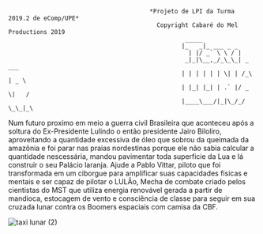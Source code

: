                                             *Projeto de LPI da Turma 2019.2 de eComp/UPE*
                                              Copyright Cabaré do Mel Productions 2019
                                                      _____               
                                                     |_   _|_ ___ _ _         
                                                       | |/ _` \ \ / |         
                                                      _|_|\__,_/_\_\_| _   ___ 
                                                     | | | | | | \| | /_\ | _ \
                                                     | |_| |_| | .` |/ _ \|   /
                                                     |____\___/|_|\_/_/ \_\_|_\

Num futuro proxímo em meio a guerra civil Brasileira que aconteceu após a soltura do Ex-Presidente Lulindo o então presidente Jairo Biloliro, aproveitando a quantidade excessiva de óleo que sobrou da queimada da amazônia e foi parar nas praias nordestinas porque ele não sabia calcular a quantidade nescessária, mandou pavimentar toda superficie da Lua e lá construir o seu Palácio laranja. Ajude a Pablo Vittar, piloto que foi transformada em um ciborgue para amplificar suas capacidades fisicas e mentais e ser capaz de pilotar o LULÃo, Mecha de combate criado pelos cientistas do MST que utiliza energia renovável gerada a partir de mandioca, estocagem de vento e consciência de classe para seguir em sua cruzada lunar contra os Boomers espaciais com camisa da CBF.

![taxi lunar (2)](https://user-images.githubusercontent.com/42323511/76806432-23c95400-67c0-11ea-97da-5e4d675a1811.jpg)
